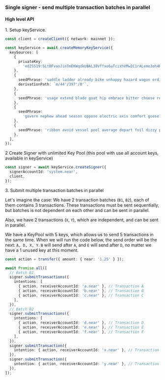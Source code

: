 ### Single signer - send multiple transaction batches in parallel

#### High level API

1\. Setup keyService.

```ts
const client = createClient({ network: mainnet });

const keyService = await createMemoryKeyService({
  keySources: [
    {
      privateKey:
        'ed25519:SLtBFvaoJinTmEKWqdkUBAL38Vffxo6uTcixhVMw2C1rALemo3oh4RToxYygKpXui9XCRtBnaPnmFefm9H6cvN8',
    },
    {
      seedPhrase: 'saddle ladder already bike unhappy hazard wagon ordinary jump jungle jazz lab',
      derivationPath: `m/44'/397'/0'`,
    },
    {
      seedPhrase: 'usage extend blade goat hip embrace bitter choose robot simple umbrella absorb',
    },
    {
      seedPhrase:
        'govern nephew ahead season oppose electric axis comfort goose genre purity scatter',
    },
    {
      seedPhrase: 'ribbon avoid vessel pool average depart foil dizzy purse rose repair gossip',
    },
  ],
});
```

2 Create Signer with unlimited Key Pool
(this pool with use all account keys, available in keyService)

```ts
const signer = await keyService.createSigner({
  signerAccountId: 'system.near',
  client,
});
```

3\. Submit multiple transaction batches in parallel

Let's imagine the case:
We have 2 transaction batches (`B1`, `B2`), each of them contains 3 transactions. These transactions
must be sent sequentially, but batches is not dependent on each other
and can be sent in parallel.

Also, we have 2 transactions (`X`, `Y`), which are independent, and can be sent
in parallel.

We have a KeyPool with 5 keys, which allows us to send 5 transactions in the same time.
When we will run the code below, the send order will be the next:
`A, D, X, Y`. `B` will send after `A`, and `E` will send after `D`, no matter
we have a 1 unused key at this moment.

```ts
const action = transfer({ amount: { near: '1.25' } });

await Promise.all([
  // Batch B1
  signer.submitTransactions({
    intentions: [
      { action, receiverAccountId: 'a.near' }, // Transaction A
      { action, receiverAccountId: 'b.near' }, // Transaction B
      { action, receiverAccountId: 'c.near' }, // Transaction C
    ],
  }),
  // Batch B2
  signer.submitTransactions({
    intentions: [
      { action, receiverAccountId: 'd.near' }, // Transaction D
      { action, receiverAccountId: 'e.near' }, // Transaction E
      { action, receiverAccountId: 'f.near' }, // Transaction F
    ],
  }),
  signer.submitTransaction({
    intention: { action, receiverAccountId: 'x.near' }, // Transaction X
  }),
  signer.submitTransaction({
    intention: { action, receiverAccountId: 'y.near' }, // Transaction Y
  }),
]);
```
